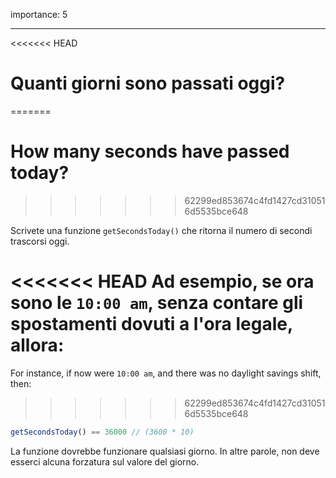 importance: 5

---

<<<<<<< HEAD
# Quanti giorni sono passati oggi?
=======
# How many seconds have passed today?
>>>>>>> 62299ed853674c4fd1427cd310516d5535bce648

Scrivete una funzione `getSecondsToday()` che ritorna il numero di secondi trascorsi oggi.

<<<<<<< HEAD
Ad esempio, se ora sono le `10:00 am`, senza contare gli spostamenti dovuti a l'ora legale, allora:
=======
For instance, if now were `10:00 am`, and there was no daylight savings shift, then:
>>>>>>> 62299ed853674c4fd1427cd310516d5535bce648

```js
getSecondsToday() == 36000 // (3600 * 10)
```

La funzione dovrebbe funzionare qualsiasi giorno. In altre parole, non deve esserci alcuna forzatura sul valore del giorno.
